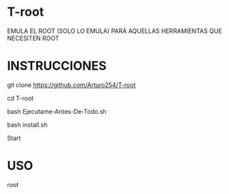 # T-root
EMULA EL ROOT (SOLO LO EMULA) PARÁ AQUELLAS HERRAMIENTAS QUE NECESITEN ROOT

# INSTRUCCIONES

git clone https://github.com/Arturo254/T-root

cd T-root

bash Ejecutame-Antes-De-Todo.sh

bash install.sh

Start

# USO

root
